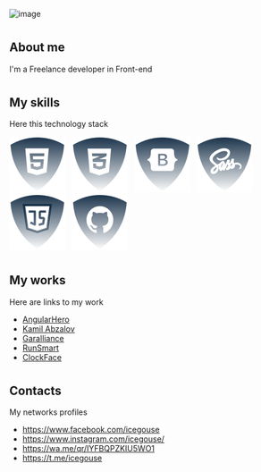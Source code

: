 ![image](https://www.leanyou.pl/wp-content/uploads/2020/08/MTM-Methods-Time-Measurement-1024x390.jpg)

# <h2>About me</h2>

<p>I'm a Freelance developer in Front-end</p>

# <h2>My skills</h2>

<p>Here this technology stack</p>

![html5](./img/html.svg) &nbsp;
![css](./img/css.svg) &nbsp;
![Botstrap](./img/bootstrap.svg) &nbsp;
![Sass](./img/sass.svg) &nbsp;
![JS](./img/js.svg) &nbsp;
![Github](./img/github.svg) &nbsp;

<!--
![ReactJS](./img/reactjs.svg) &nbsp;
![NodeJS](./img/nodejs.svg) &nbsp;
-->

# <h2>My works</h2>
<p>Here are links to my work</p>
<ul>
  <li><a href="https://angularhero.com/">AngularHero</a></li>
  <li><a href="https://kamil-abzalov.com/">Kamil Abzalov</a></li>
  <li><a href="https://garalliance.ru/">Garalliance</a></li>
  <li><a href="https://github.com/JSDID/RunSmart">RunSmart</a></li>
  <li><a href="https://github.com/JSDID/ClockFace">ClockFace</a></li>
</ul>

# <h2>Contacts</h2>
<p>My networks profiles</P>
<ul>
  <li><a href="https://www.facebook.com/icegouse">https://www.facebook.com/icegouse</a></li>
  <li><a href="https://www.instagram.com/icegouse/">https://www.instagram.com/icegouse/</a></li>
  <li><a href="https://wa.me/qr/IYFBQPZKIU5WO1">https://wa.me/qr/IYFBQPZKIU5WO1</a></li>
  <li><a href="https://t.me/icegouse">https://t.me/icegouse</a></li>
</ul>
